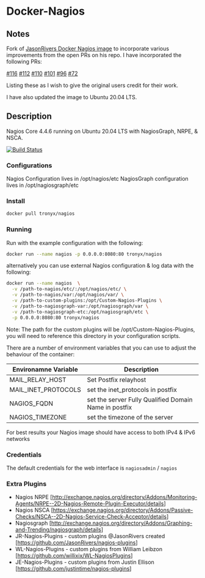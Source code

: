 # Docker-Nagios

## Notes

Fork of [JasonRivers Docker Nagios image](https://github.com/JasonRivers/Docker-Nagios) to incorporate various improvements from the open PRs on his repo. I have incorporated the following PRs:

[#116](https://github.com/JasonRivers/Docker-Nagios/pull/116)
[#112](https://github.com/JasonRivers/Docker-Nagios/pull/112)
[#110](https://github.com/JasonRivers/Docker-Nagios/pull/110)
[#101](https://github.com/JasonRivers/Docker-Nagios/pull/101)
[#96](https://github.com/JasonRivers/Docker-Nagios/pull/96)
[#72](https://github.com/JasonRivers/Docker-Nagios/pull/72)

Listing these as I wish to give the original users credit for their work.

I have also updated the image to Ubuntu 20.04 LTS.

## Description

Nagios Core 4.4.6 running on Ubuntu 20.04 LTS with NagiosGraph, NRPE, & NSCA.

[![Build Status](https://www.travis-ci.com/tronyx/Docker-Nagios.svg?branch=master)](https://www.travis-ci.com/tronyx/Docker-Nagios)

### Configurations
Nagios Configuration lives in /opt/nagios/etc
NagiosGraph configuration lives in /opt/nagiosgraph/etc

### Install

```sh
docker pull tronyx/nagios
```

### Running

Run with the example configuration with the following:

```sh
docker run --name nagios -p 0.0.0.0:8080:80 tronyx/nagios
```

alternatively you can use external Nagios configuration & log data with the following:

```sh
docker run --name nagios  \
  -v /path-to-nagios/etc/:/opt/nagios/etc/ \
  -v /path-to-nagios/var:/opt/nagios/var/ \
  -v /path-to-custom-plugins:/opt/Custom-Nagios-Plugins \
  -v /path-to-nagiosgraph-var:/opt/nagiosgraph/var \
  -v /path-to-nagiosgraph-etc:/opt/nagiosgraph/etc \
  -p 0.0.0.0:8080:80 tronyx/nagios
```

Note: The path for the custom plugins will be /opt/Custom-Nagios-Plugins, you will need to reference this directory in your configuration scripts.

There are a number of environment variables that you can use to adjust the behaviour of the container:

| Environamne Variable | Description |
|--------|--------|
| MAIL_RELAY_HOST | Set Postfix relayhost |
| MAIL_INET_PROTOCOLS | set the inet_protocols in postfix |
| NAGIOS_FQDN | set the server Fully Qualified Domain Name in postfix |
| NAGIOS_TIMEZONE | set the timezone of the server |

For best results your Nagios image should have access to both IPv4 & IPv6 networks

### Credentials

The default credentials for the web interface is `nagiosadmin` / `nagios`

### Extra Plugins

* Nagios NRPE [<http://exchange.nagios.org/directory/Addons/Monitoring-Agents/NRPE--2D-Nagios-Remote-Plugin-Executor/details>]
* Nagios NSCA [<https://exchange.nagios.org/directory/Addons/Passive-Checks/NSCA--2D-Nagios-Service-Check-Acceptor/details>]
* Nagiosgraph [<http://exchange.nagios.org/directory/Addons/Graphing-and-Trending/nagiosgraph/details>]
* JR-Nagios-Plugins -  custom plugins @JasonRivers created [<https://github.com/JasonRivers/nagios-plugins>]
* WL-Nagios-Plugins -  custom plugins from William Leibzon [<https://github.com/willixix/WL-NagiosPlugins>]
* JE-Nagios-Plugins -  custom plugins from Justin Ellison [<https://github.com/justintime/nagios-plugins>]
